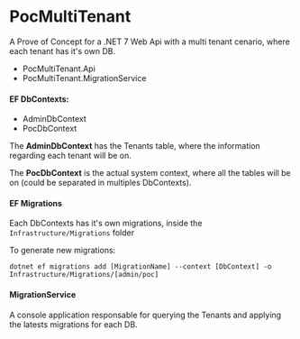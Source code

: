 ﻿# PocMultiTenant

A Prove of Concept for a .NET 7 Web Api with a multi tenant cenario,
where each tenant has it's own DB.

- PocMultiTenant.Api
- PocMultiTenant.MigrationService

#### EF DbContexts:
- AdminDbContext
- PocDbContext

The **AdminDbContext** has the Tenants table, where 
the information regarding each tenant will be on.

The **PocDbContext** is the actual system context, where all
the tables will be on (could be separated in multiples DbContexts).

#### EF Migrations

Each DbContexts has it's own migrations, inside the
`Infrastructure/Migrations` folder

To generate new migrations:

`dotnet ef migrations add [MigrationName] --context [DbContext] -o Infrastructure/Migrations/[admin/poc]` 

#### MigrationService

A console application responsable for querying the Tenants
and applying the latests migrations for each DB.


